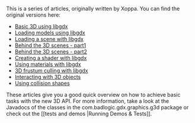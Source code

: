 This is a series of articles, originally written by Xoppa. You can find the original versions here:

  * [Basic 3D using libgdx](http://blog.xoppa.com/basic-3d-using-libgdx-2/)
  * [Loading models using libgdx](http://blog.xoppa.com/loading-models-using-libgdx/)
  * [Loading a scene with libgdx](http://blog.xoppa.com/loading-a-scene-with-libgdx/)
  * [Behind the 3D scenes - part1](http://blog.xoppa.com/behind-the-3d-scenes-part1/)
  * [Behind the 3D scenes - part2](http://blog.xoppa.com/behind-the-3d-scenes-part2/)
  * [Creating a shader with libgdx](http://blog.xoppa.com/creating-a-shader-with-libgdx/)
  * [Using materials with libgdx](http://blog.xoppa.com/using-materials-with-libgdx/)
  * [3D frustum culling with libgdx](http://blog.xoppa.com/3d-frustum-culling-with-libgdx/)
  * [Interacting with 3D objects](http://blog.xoppa.com/interacting-with-3d-objects/)
  * [Using collision shapes](http://blog.xoppa.com/using-collision-shapes/)

These articles give you a good quick overview on how to achieve basic tasks with the new 3D API. For more information, take a look at the Javadocs of the classes in the com.badlogic.gdx.graphics.g3d package or check out the [[tests and demos |Running Demos & Tests]].